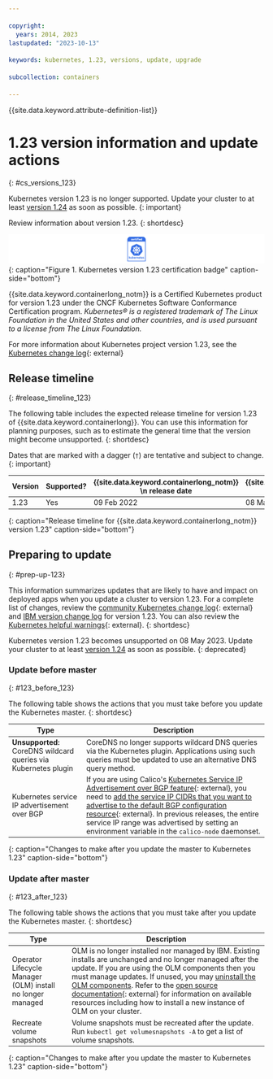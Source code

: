 ```yaml
---

copyright:
  years: 2014, 2023
lastupdated: "2023-10-13"

keywords: kubernetes, 1.23, versions, update, upgrade

subcollection: containers

---
```


{{site.data.keyword.attribute-definition-list}}




# 1.23 version information and update actions
{: #cs_versions_123}

Kubernetes version 1.23 is no longer supported. Update your cluster to at least [version 1.24](/docs/containers?topic=containers-cs_versions_124) as soon as possible.
{: important}

Review information about version 1.23.
{: shortdesc}

![This badge indicates Kubernetes version 1.23 certification for {{site.data.keyword.containerlong_notm}}](images/certified-kubernetes-color.svg){: caption="Figure 1. Kubernetes version 1.23 certification badge" caption-side="bottom"}

{{site.data.keyword.containerlong_notm}} is a Certified Kubernetes product for version 1.23 under the CNCF Kubernetes Software Conformance Certification program. _Kubernetes® is a registered trademark of The Linux Foundation in the United States and other countries, and is used pursuant to a license from The Linux Foundation._

For more information about Kubernetes project version 1.23, see the [Kubernetes change log](https://kubernetes.io/releases/notes/.){: external}

## Release timeline 
{: #release_timeline_123}

The following table includes the expected release timeline for version 1.23 of {{site.data.keyword.containerlong}}. You can use this information for planning purposes, such as to estimate the general time that the version might become unsupported. 
{: shortdesc}

Dates that are marked with a dagger (`†`) are tentative and subject to change.
{: important}

|  Version | Supported? | {{site.data.keyword.containerlong_notm}} \n release date | {{site.data.keyword.containerlong_notm}} \n unsupported date |
|------|------|----------|----------|
| 1.23 | Yes | 09 Feb 2022 |  08 May 2023 `†` |
{: caption="Release timeline for {{site.data.keyword.containerlong_notm}} version 1.23" caption-side="bottom"}

## Preparing to update
{: #prep-up-123}

This information summarizes updates that are likely to have and impact on deployed apps when you update a cluster to version 1.23. For a complete list of changes, review the [community Kubernetes change log](https://github.com/kubernetes/kubernetes/blob/master/CHANGELOG/CHANGELOG-1.23.md){: external} and [IBM version change log](/docs/containers?topic=containers-changelog_123) for version 1.23. You can also review the [Kubernetes helpful warnings](https://kubernetes.io/blog/2020/09/03/warnings/){: external}. 
{: shortdesc}

Kubernetes version 1.23 becomes unsupported on 08 May 2023. Update your cluster to at least [version 1.24](/docs/containers?topic=containers-cs_versions_124) as soon as possible.
{: deprecated}

### Update before master
{: #123_before_123}

The following table shows the actions that you must take before you update the Kubernetes master.
{: shortdesc}

| Type | Description|
| --- | --- |
| **Unsupported:** CoreDNS wildcard queries via Kubernetes plugin | CoreDNS no longer supports wildcard DNS queries via the Kubernetes plugin. Applications using such queries must be updated to use an alternative DNS query method.|
| Kubernetes service IP advertisement over BGP | If you are using Calico's [Kubernetes Service IP Advertisement over BGP feature](https://www.tigera.io/blog/advertising-kubernetes-service-ips-with-calico-and-bgp/){: external}, you need to [add the service IP CIDRs that you want to advertise to the default BGP configuration resource](https://docs.tigera.io/archive/v3.21/reference/resources/bgpconfig){: external}. In previous releases, the entire service IP range was advertised by setting an environment variable in the `calico-node` daemonset. |
{: caption="Changes to make after you update the master to Kubernetes 1.23" caption-side="bottom"}



### Update after master
{: #123_after_123}

The following table shows the actions that you must take after you update the Kubernetes master.
{: shortdesc}

| Type | Description|
| --- | --- |
| Operator Lifecycle Manager (OLM) install no longer managed | OLM is no longer installed nor managed by IBM. Existing installs are unchanged and no longer managed after the update. If you are using the OLM components then you must manage updates. If unused, you may [uninstall the OLM components](/docs/containers?topic=containers-ts-delete-olm). Refer to the [open source documentation](https://olm.operatorframework.io/){: external} for information on available resources including how to install a new instance of OLM on your cluster. |
| Recreate volume snapshots | Volume snapshots must be recreated after the update. Run `kubectl get volumesnapshots -A` to get a list of volume snapshots. |
{: caption="Changes to make after you update the master to Kubernetes 1.23" caption-side="bottom"}




